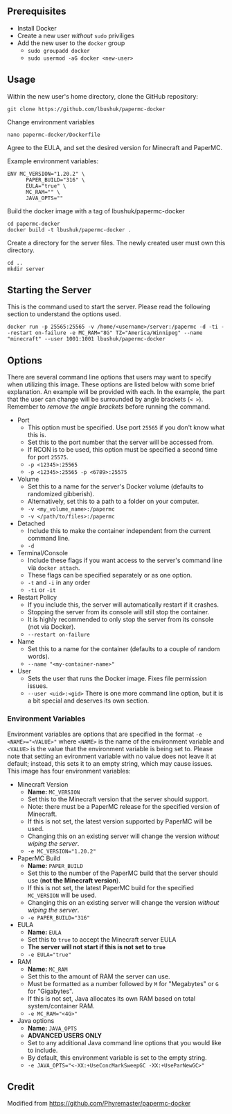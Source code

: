 ## Prerequisites

- Install Docker
- Create a new user *without* `sudo` priviliges
- Add the new user to the `docker` group
  - `sudo groupadd docker`
  - `sudo usermod -aG docker <new-user>`
## Usage

Within the new user's home directory, clone the GitHub repository:

    git clone https://github.com/lbushuk/papermc-docker
    
Change environment variables

    nano papermc-docker/Dockerfile

Agree to the EULA, and set the desired version for Minecraft and PaperMC.

Example environment variables:
    
    ENV MC_VERSION="1.20.2" \
          PAPER_BUILD="316" \
          EULA="true" \
          MC_RAM="" \
          JAVA_OPTS=""

Build the docker image with a tag of lbushuk/papermc-docker

    cd papermc-docker
    docker build -t lbushuk/papermc-docker .

Create a directory for the server files. The newly created user must own this directory.
    
    cd ..
    mkdir server

## Starting the Server

This is the command used to start the server. Please read the following section to understand the options used.

    docker run -p 25565:25565 -v /home/<username>/server:/papermc -d -ti --restart on-failure -e MC_RAM="8G" TZ="America/Winnipeg" --name "minecraft" --user 1001:1001 lbushuk/papermc-docker

## Options
There are several command line options that users may want to specify when utilizing this image. These options are listed below with some brief explanation. An example will be provided with each. In the example, the part that the user can change will be surrounded by angle brackets (`< >`). Remember to *remove the angle brackets* before running the command.
- Port
  - This option must be specified. Use port `25565` if you don't know what this is.
  - Set this to the port number that the server will be accessed from.
  - If RCON is to be used, this option must be specified a second time for port `25575`.
  - `-p <12345>:25565`
  - `-p <12345>:25565 -p <6789>:25575`
- Volume
  - Set this to a name for the server's Docker volume (defaults to randomized gibberish).
  - Alternatively, set this to a path to a folder on your computer.
  - `-v <my_volume_name>:/papermc`
  - `-v </path/to/files>:/papermc`
- Detached
  - Include this to make the container independent from the current command line.
  - `-d`
- Terminal/Console
  - Include these flags if you want access to the server's command line via `docker attach`.
  - These flags can be specified separately or as one option.
  - `-t` and `-i` in any order
  - `-ti` or `-it`
- Restart Policy
  - If you include this, the server will automatically restart if it crashes.
  - Stopping the server from its console will still stop the container.
  - It is highly recommended to only stop the server from its console (not via Docker).
  - `--restart on-failure`
- Name
  - Set this to a name for the container (defaults to a couple of random words).
  - `--name "<my-container-name>"`
- User
  - Sets the user that runs the Docker image. Fixes file permission issues.
  - `--user <uid>:<gid>`
There is one more command line option, but it is a bit special and deserves its own section.
### Environment Variables
Environment variables are options that are specified in the format `-e <NAME>="<VALUE>"` where `<NAME>` is the name of the environment variable and `<VALUE>` is the value that the environment variable is being set to. Please note that setting an evironment variable with no value does not leave it at default; instead, this sets it to an empty string, which may cause issues. This image has four environment variables:
- Minecraft Version
  - **Name:** `MC_VERSION`
  - Set this to the Minecraft version that the server should support.
  - Note: there must be a PaperMC release for the specified version of Minecraft.
  - If this is not set, the latest version supported by PaperMC will be used.
  - Changing this on an existing server will change the version *without wiping the server*.
  - `-e MC_VERSION="1.20.2"`
- PaperMC Build
  - **Name:** `PAPER_BUILD`
  - Set this to the number of the PaperMC build that the server should use (**not the Minecraft version**).
  - If this is not set, the latest PaperMC build for the specified `MC_VERSION` will be used.
  - Changing this on an existing server will change the version *without wiping the server*.
  - `-e PAPER_BUILD="316"`
- EULA
  - **Name:** `EULA`
  - Set this to `true` to accept the Minecraft server EULA
  - **The server will not start if this is not set to `true`**
  - `-e EULA="true"`
- RAM
  - **Name:** `MC_RAM`
  - Set this to the amount of RAM the server can use.
  - Must be formatted as a number followed by `M` for "Megabytes" or `G` for "Gigabytes".
  - If this is not set, Java allocates its own RAM based on total system/container RAM.
  - `-e MC_RAM="<4G>"`
- Java options
  - **Name:** `JAVA_OPTS`
  - **ADVANCED USERS ONLY**
  - Set to any additional Java command line options that you would like to include.
  - By default, this environment variable is set to the empty string.
  - `-e JAVA_OPTS="<-XX:+UseConcMarkSweepGC -XX:+UseParNewGC>"`

## Credit

Modified from https://github.com/Phyremaster/papermc-docker

